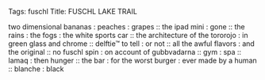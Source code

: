 Tags: fuschl
Title: FUSCHL LAKE TRAIL
  
two dimensional bananas : peaches : grapes :: the ipad mini : gone :: the rains : the fogs : the white sports car :: the architecture of the tororojo : in green glass and chrome :: delftie™ to tell : or not :: all the awful flavors : and the original :: no fuschl spin : on account of gubbvadarna :: gym : spa :: lamaq : then hunger :: the bar : for the worst burger : ever made by a human :: blanche : black